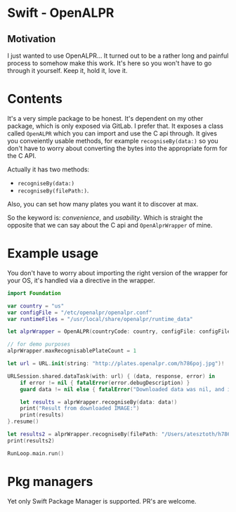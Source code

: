 # Swift - OpenALPR

## Motivation
I just wanted to use OpenALPR... It turned out to be a rather long and painful process to somehow make this work.
It's here so you won't have to go through it yourself. Keep it, hold it, love it.

# Contents
It's a very simple package to be honest. It's dependent on my other package, which is only exposed via GitLab. I prefer that.
It exposes a class called `OpenALPR` which you can import and use the C api through. It gives you conveiently usable methods,
for example `recogniseBy(data:)` so you don't have to worry about converting the bytes into the appropriate form for the C API.

Actually it has two methods:
- `recogniseBy(data:)`
- `recogniseBy(filePath:)`.

Also, you can set how many plates you want it to discover at max.

So the keyword is: _convenience_, and _usability_. Which is straight the opposite that we can say about the C api and `OpenAlprWrapper` of mine.

# Example usage

You don't have to worry about importing the right version of the wrapper for your OS, it's handled via a directive in the wrapper.

```swift
import Foundation

var country = "us"
var configFile = "/etc/openalpr/openalpr.conf"
var runtimeFiles = "/usr/local/share/openalpr/runtime_data"

let alprWrapper = OpenALPR(countryCode: country, configFile: configFile, runtimeFilesLocation: runtimeFiles)

// for demo purposes
alprWrapper.maxRecognisablePlateCount = 1

let url = URL.init(string: "http://plates.openalpr.com/h786poj.jpg")!

URLSession.shared.dataTask(with: url) { (data, response, error) in
    if error != nil { fatalError(error.debugDescription) }
    guard data != nil else { fatalError("Downloaded data was nil, and its not allowed in this example") }

    let results = alprWrapper.recogniseBy(data: data!)
    print("Result from downloaded IMAGE:")
    print(results)
}.resume()

let results2 = alprWrapper.recogniseBy(filePath: "/Users/atesztoth/h786poj.jpg")
print(results2)

RunLoop.main.run()
```

# Pkg managers
Yet only Swift Package Manager is supported. PR's are welcome.
